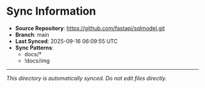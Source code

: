 # Sync Information

- **Source Repository**: https://github.com/fastapi/sqlmodel.git
- **Branch**: main
- **Last Synced**: 2025-09-16 06:09:55 UTC
- **Sync Patterns**:
  - docs/*
  - !docs/img

---
*This directory is automatically synced. Do not edit files directly.*
